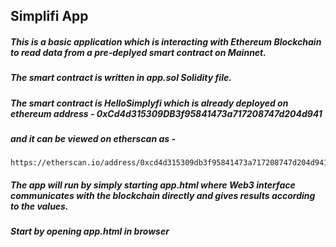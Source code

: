 ## Simplifi App

##### This is a basic application which is interacting with Ethereum Blockchain to read data from a pre-deplyed smart contract on Mainnet.

##### The smart contract is written in app.sol Solidity file.

##### The smart contract is HelloSimplyfi which is already deployed on ethereum address - 0xCd4d315309DB3f95841473a717208747d204d941

##### and it can be viewed on etherscan as -
```
https://etherscan.io/address/0xcd4d315309db3f95841473a717208747d204d941#code
```

##### The app will run by simply starting app.html where Web3 interface communicates with the blockchain directly and gives results according to the values.

##### Start by opening app.html in browser
